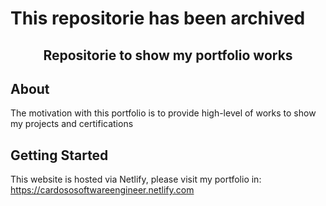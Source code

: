 <h1>This repositorie has been archived</h1>

<h2 align="center">Repositorie to show my portfolio works</h2>


## About
The motivation with this portfolio is to provide high-level of works to show my projects and certifications

## Getting Started

This website is hosted via Netlify, please visit my portfolio in: 
https://cardososoftwareengineer.netlify.com


